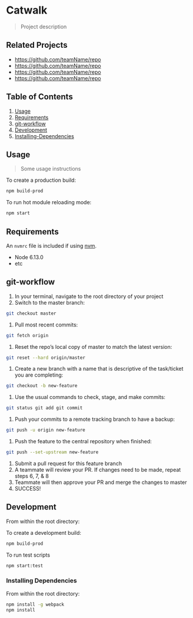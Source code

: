 # Catwalk

> Project description

## Related Projects

  - https://github.com/teamName/repo
  - https://github.com/teamName/repo
  - https://github.com/teamName/repo
  - https://github.com/teamName/repo

## Table of Contents

1. [Usage](#Usage)
1. [Requirements](#requirements)
1. [git-workflow](#git-workflow)
1. [Development](#development)
1. [Installing-Dependencies](#Installing-Dependencies)

## Usage

> Some usage instructions

To create a production build:
```sh
npm build-prod
```

To run hot module reloading mode:
```sh
npm start
```

## Requirements

An `nvmrc` file is included if using [nvm](https://github.com/creationix/nvm).

- Node 6.13.0
- etc

## git-workflow

1. In your terminal, navigate to the root directory of your project
1. Switch to the master branch:
```sh
git checkout master
```
1. Pull most recent commits:
```sh
git fetch origin
```
1. Reset the repo’s local copy of master to match the latest version:
```sh
git reset --hard origin/master
```
1. Create a new branch with a name that is descriptive of the task/ticket you are completing:
```sh
git checkout -b new-feature
```
1. Use the usual commands to check, stage, and make commits:
```sh
git status git add git commit
```
1. Push your commits to a remote tracking branch to have a backup:
```sh
git push -u origin new-feature
```
1. Push the feature to the central repository when finished:
```sh
git push --set-upstream new-feature
```
1. Submit a pull request for this feature branch
1. A teammate will review your PR. If changes need to be made, repeat steps 6, 7, & 8
1. Teammate will then approve your PR and merge the changes to master
1. SUCCESS!

## Development

From within the root directory:

To create a development build:
```sh
npm build-prod
```

To run test scripts
```sh
npm start:test
```


### Installing Dependencies

From within the root directory:

```sh
npm install -g webpack
npm install
```


